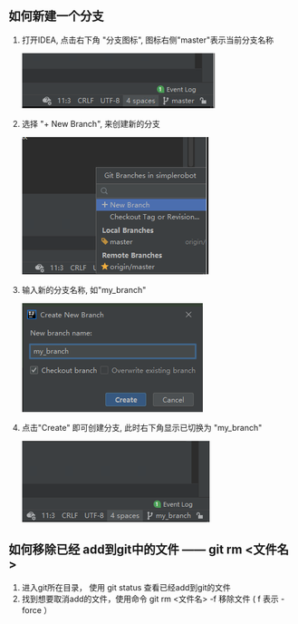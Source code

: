 ## 如何新建一个分支

1. 打开IDEA, 点击右下角 "分支图标", 图标右侧"master"表示当前分支名称

   ![image-20201015184500312](进阶.assets/image-20201015184500312.png)

2. 选择 "+ New Branch", 来创建新的分支

   ![image-20201015184656131](进阶.assets/image-20201015184656131.png)

3. 输入新的分支名称, 如"my_branch"

    ![image-20201015184818911](进阶.assets/image-20201015184818911.png)

4. 点击"Create" 即可创建分支, 此时右下角显示已切换为 "my_branch"

    ![image-20201015184921593](进阶.assets/image-20201015184921593.png)



## 如何移除已经 add到git中的文件 —— git rm <文件名>

1. 进入git所在目录， 使用 git status 查看已经add到git的文件
2. 找到想要取消add的文件，使用命令 git rm <文件名> -f 移除文件 ( f 表示 -force ）


